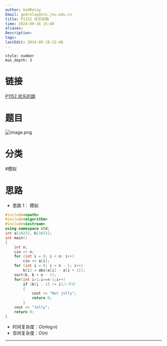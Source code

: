 ```yaml
---
author: GedRelay
Email: gedrelay@stu.jnu.edu.cn
title: P1152 欢乐的跳
time: 2024-09-16 15:40
aliases: 
Description: 
tags: 
lastEdit: 2024-09-18-12:48
---
```


```toc
style: number
max_depth: 3
```

# 链接
[P1152 欢乐的跳](https://www.luogu.com.cn/problem/P1152) 

# 题目
![image.png](https://ged-pic-bed.oss-cn-guangzhou.aliyuncs.com/img/202409161540416.png)


# 分类
#模拟 

# 思路
- 思路 1：
模拟


```cpp
#include<cmath>
#include<algorithm>
#include<iostream>
using namespace std;
int a[1023], b[1023];
int main()
{
	int n;
	cin >> n;
	for (int i = 0; i < n; i++)
		cin >> a[i];
	for (int i = 0; i < n - 1; i++)
		b[i] = abs(a[i] - a[i + 1]);
	sort(b, b + n - 1);
	for(int i=1;i<=n-1;i++)
		if (b[i - 1] != i)//不对
		{
			cout << "Not jolly";
			return 0;
		}
	cout << "Jolly";
	return 0;
}
```


- 时间复杂度：${O\left( n\log n \right)  }$ 
- 空间复杂度：${O\left( n \right)  }$ 


---

